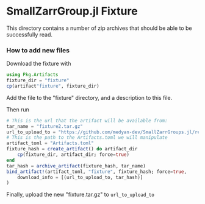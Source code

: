 # SmallZarrGroup.jl Fixture

This directory contains a number of zip archives 
that should be able to be successfully read.

### How to add new files
Download the fixture with 
```julia
using Pkg.Artifacts
fixture_dir = "fixture"
cp(artifact"fixture", fixture_dir)
```

Add the file to the "fixture" directory, and a description to this file.

Then run
```julia
# This is the url that the artifact will be available from:
tar_name = "fixture2.tar.gz"
url_to_upload_to = "https://github.com/medyan-dev/SmallZarrGroups.jl/releases/download/v0.6.6/"*tar_name
# This is the path to the Artifacts.toml we will manipulate
artifact_toml = "Artifacts.toml"
fixture_hash = create_artifact() do artifact_dir
    cp(fixture_dir, artifact_dir; force=true)
end
tar_hash = archive_artifact(fixture_hash, tar_name)
bind_artifact!(artifact_toml, "fixture", fixture_hash; force=true,
    download_info = [(url_to_upload_to, tar_hash)]
)
```

Finally, upload the new "fixture.tar.gz" to `url_to_upload_to`
